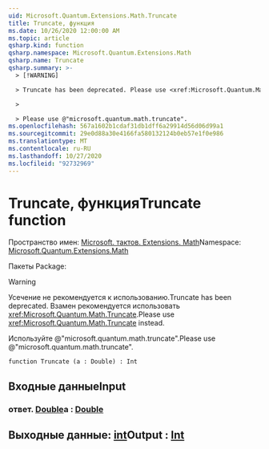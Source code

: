 ```yaml
---
uid: Microsoft.Quantum.Extensions.Math.Truncate
title: Truncate, функция
ms.date: 10/26/2020 12:00:00 AM
ms.topic: article
qsharp.kind: function
qsharp.namespace: Microsoft.Quantum.Extensions.Math
qsharp.name: Truncate
qsharp.summary: >-
  > [!WARNING]

  > Truncate has been deprecated. Please use <xref:Microsoft.Quantum.Math.Truncate> instead.

  >

  > Please use @"microsoft.quantum.math.truncate".
ms.openlocfilehash: 567a1602b1cdaf31db1dff6a29914d56d06d99a1
ms.sourcegitcommit: 29e0d88a30e4166fa580132124b0eb57e1f0e986
ms.translationtype: MT
ms.contentlocale: ru-RU
ms.lasthandoff: 10/27/2020
ms.locfileid: "92732969"
---
```

# <a name="truncate-function"></a><span data-ttu-id="536f6-102">Truncate, функция</span><span class="sxs-lookup"><span data-stu-id="536f6-102">Truncate function</span></span>

<span data-ttu-id="536f6-103">Пространство имен: [Microsoft. тактов. Extensions. Math](xref:Microsoft.Quantum.Extensions.Math)</span><span class="sxs-lookup"><span data-stu-id="536f6-103">Namespace: [Microsoft.Quantum.Extensions.Math](xref:Microsoft.Quantum.Extensions.Math)</span></span>

<span data-ttu-id="536f6-104">Пакеты [](https://nuget.org/packages/)</span><span class="sxs-lookup"><span data-stu-id="536f6-104">Package: [](https://nuget.org/packages/)</span></span>


> [!WARNING]
> <span data-ttu-id="536f6-105">Усечение не рекомендуется к использованию.</span><span class="sxs-lookup"><span data-stu-id="536f6-105">Truncate has been deprecated.</span></span> <span data-ttu-id="536f6-106">Взамен рекомендуется использовать <xref:Microsoft.Quantum.Math.Truncate>.</span><span class="sxs-lookup"><span data-stu-id="536f6-106">Please use <xref:Microsoft.Quantum.Math.Truncate> instead.</span></span>
>
> <span data-ttu-id="536f6-107">Используйте @"microsoft.quantum.math.truncate".</span><span class="sxs-lookup"><span data-stu-id="536f6-107">Please use @"microsoft.quantum.math.truncate".</span></span>



```qsharp
function Truncate (a : Double) : Int
```


## <a name="input"></a><span data-ttu-id="536f6-108">Входные данные</span><span class="sxs-lookup"><span data-stu-id="536f6-108">Input</span></span>

### <a name="a--double"></a><span data-ttu-id="536f6-109">ответ. [Double](xref:microsoft.quantum.lang-ref.double)</span><span class="sxs-lookup"><span data-stu-id="536f6-109">a : [Double](xref:microsoft.quantum.lang-ref.double)</span></span>





## <a name="output--int"></a><span data-ttu-id="536f6-110">Выходные данные: [int](xref:microsoft.quantum.lang-ref.int)</span><span class="sxs-lookup"><span data-stu-id="536f6-110">Output : [Int](xref:microsoft.quantum.lang-ref.int)</span></span>

